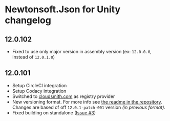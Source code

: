# Newtonsoft.Json for Unity changelog

## 12.0.102

- Fixed to use only major version in assembly version (ex: `12.0.0.0`, instead of `12.0.1.0`)

## 12.0.101

- Setup CircleCI integration
- Setup Codacy integration
- Switched to [cloudsmith.com][cloudsmith-url] as registry provider
- New versioning format. For more info see [the readme in the repository][readme-url]. Changes are based of off `12.0.1-patch-001` version _(in previous format)._
- Fixed building on standalone ([Issue #3][issue3])

[readme-url]: https://github.com/jilleJr/Newtonsoft.Json-for-Unity#readme
[cloudsmith-url]: https://cloudsmith.io/~jillejr/repos/newtonsoft-json-for-unity
[issue3]: https://github.com/jilleJr/Newtonsoft.Json-for-Unity/issues/3
[json.net-12.0.3]: https://github.com/JamesNK/Newtonsoft.Json/releases/12.0.3
